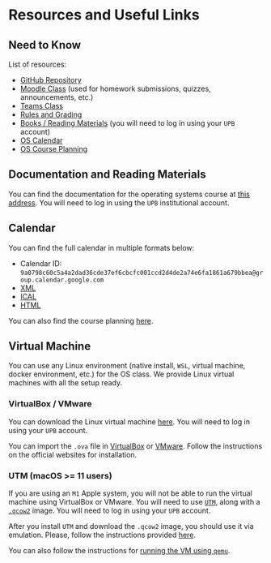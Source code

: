 # Resources and Useful Links

## Need to Know

List of resources:

- [GitHub Repository](https://github.com/cs-pub-ro/operating-systems)
- [Moodle Class](https://curs.upb.ro/) (used for homework submissions, quizzes, announcements, etc.)
- [Teams Class](TBA)
- [Rules and Grading](https://cs-pub-ro.github.io/operating-systems/rules-and-grading)
- [Books / Reading Materials](http://elf.cs.pub.ro/so/res/doc/) (you will need to log in using your `UPB` account)
- [OS Calendar](https://calendar.google.com/calendar/embed?src=9a0798c60c5a4a2dad36cde37ef6cbcfc001ccd2d4de2a74e6fa1861a679bbea%40group.calendar.google.com&ctz=Europe%2FBucharest)
- [OS Course Planning](https://docs.google.com/spreadsheets/d/e/2PACX-1vS33f7xCIyb61aR1MRjsgquc0Agg8wdaLUw6MrJua6PbX9ZM-MGavP0MkqiNveaAMeWhIWAuDBCEDeQ/pubhtml?gid=0&single=true)

## Documentation and Reading Materials

You can find the documentation for the operating systems course at [this address](http://elf.cs.pub.ro/so/res/doc/).
You will need to log in using the `UPB` institutional account.

## Calendar

You can find the full calendar in multiple formats below:

- Calendar ID: `9a0798c60c5a4a2dad36cde37ef6cbcfc001ccd2d4de2a74e6fa1861a679bbea@group.calendar.google.com`
- [XML](http://www.google.com/calendar/feeds/9a0798c60c5a4a2dad36cde37ef6cbcfc001ccd2d4de2a74e6fa1861a679bbea%40group.calendar.google.com/public/basic)
- [ICAL](https://calendar.google.com/calendar/ical/9a0798c60c5a4a2dad36cde37ef6cbcfc001ccd2d4de2a74e6fa1861a679bbea%40group.calendar.google.com/public/basic.ics)
- [HTML](https://calendar.google.com/calendar/embed?src=9a0798c60c5a4a2dad36cde37ef6cbcfc001ccd2d4de2a74e6fa1861a679bbea%40group.calendar.google.com&ctz=Europe%2FBucharest)

You can also find the course planning [here](https://docs.google.com/spreadsheets/d/e/2PACX-1vQ9eom_uRzu-a_lAZ6Yt2Slta5wpTm53b1ZaZlanEWBSBc69xGwKYK8wfImCS_LVhtWZ_4h3U9oVqpx/pubhtml?gid=0&single=true).

## Virtual Machine

You can use any Linux environment (native install, `WSL`, virtual machine, docker environment, etc.) for the OS class.
We provide Linux virtual machines with all the setup ready.

### VirtualBox / VMware

You can download the Linux virtual machine [here](https://repository.grid.pub.ro/cs/so/linux-2025-2026/VM-SO.ova). You will need to log in using your `UPB` account.

You can import the `.ova` file in [VirtualBox](https://www.virtualbox.org/) or [VMware](https://www.vmware.com/).
Follow the instructions on the official websites for installation.

### UTM (macOS >= 11 users)

If you are using an `M1` Apple system, you will not be able to run the virtual machine using VirtualBox or VMware.
You will need to use [`UTM`](https://mac.getutm.app/), along with a [`.qcow2`](https://repository.grid.pub.ro/cs/so/linux-2025-2026/VM-SO.qcow2) image.
You will need to log in using your `UPB` account.

After you install `UTM` and download the `.qcow2` image, you should use it via emulation. Please, follow the instructions provided [here](https://ocw.cs.pub.ro/courses/pclp2/utile).

You can also follow the instructions for [running the VM using `qemu`](https://github.com/cs-pub-ro/operating-systems/blob/main/util/macos-vm/README.md).
